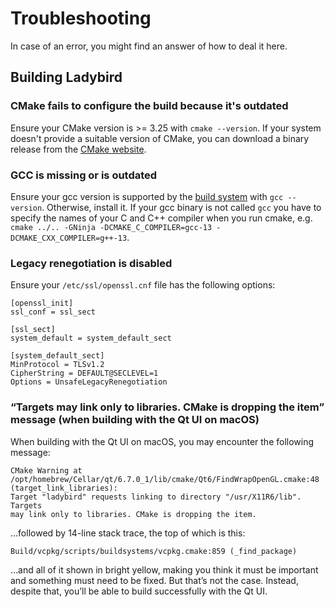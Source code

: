 # Troubleshooting

In case of an error, you might find an answer of how to deal it here.

## Building Ladybird

### CMake fails to configure the build because it's outdated

Ensure your CMake version is >= 3.25 with `cmake --version`. If your system doesn't provide a suitable
version of CMake, you can download a binary release from the [CMake website](https://cmake.org/download).

### GCC is missing or is outdated

Ensure your gcc version is supported by the [build system](BuildInstructionsLadybird.md#build-prerequisites) with
`gcc --version`. Otherwise, install it. If your gcc binary is not called `gcc` you have to specify the names of your
C and C++ compiler when you run cmake, e.g. `cmake ../.. -GNinja -DCMAKE_C_COMPILER=gcc-13 -DCMAKE_CXX_COMPILER=g++-13`.

### Legacy renegotiation is disabled

Ensure your `/etc/ssl/openssl.cnf` file has the following options:

```console
[openssl_init]
ssl_conf = ssl_sect

[ssl_sect]
system_default = system_default_sect

[system_default_sect]
MinProtocol = TLSv1.2
CipherString = DEFAULT@SECLEVEL=1
Options = UnsafeLegacyRenegotiation
```

### “Targets may link only to libraries. CMake is dropping the item” message (when building with the Qt UI on macOS)

When building with the Qt UI on macOS, you may encounter the following message:

```
CMake Warning at /opt/homebrew/Cellar/qt/6.7.0_1/lib/cmake/Qt6/FindWrapOpenGL.cmake:48 (target_link_libraries):
Target "ladybird" requests linking to directory "/usr/X11R6/lib". Targets
may link only to libraries. CMake is dropping the item.
```

…followed by 14-line stack trace, the top of which is this:

```
Build/vcpkg/scripts/buildsystems/vcpkg.cmake:859 (_find_package)
```

…and all of it shown in bright yellow, making you think it must be important and something must need to be fixed. But that’s not the case. Instead, despite that, you’ll be able to build successfully with the Qt UI.

